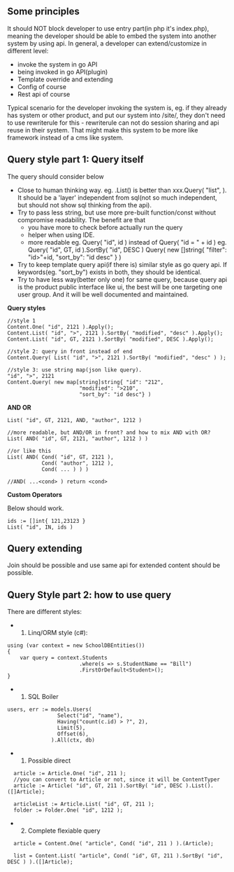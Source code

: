 
Some principles
----------------

It should NOT block developer to use entry part(in php it's index.php), meaning the developer should be able to embed the system into another system by using api. In general, a developer can extend/customize in different level:
 - invoke the system in go API
 - being invoked in go API(plugin)
 - Template override and extending
 - Config of course
 - Rest api of course

Typical scenario for the developer invoking the system is, eg. if they already has system or other product, and put our system into /site/, they don't need to use rewriterule for this - rewriterule can not do session sharing and api reuse in their system. That might make this system to be more like framework instead of a cms like system.

Query style part 1: Query itself
------------
The query should consider below
 - Close to human thinking way. eg. <conent>.List() is better than xxx.Query( "list", <cond> ). It should be a 'layer' independent from sql(not so much independent, but should not show sql thinking from the api).
 - Try to pass less string, but use more pre-built function/const without compromise readability. The benefit are that
   - you have more to check before actually run the query
   - helper when using IDE.
   - more readable
    eg. Query( "id", id ) instead of Query( "id = " + id )
    eg. Query( "id", GT, id ).SortBy( "id", DESC ) Query( new []string{ "filter": "id>"+id, "sort_by": "id desc" } )
 - Try to keep template query api(if there is) similar style as go query api. If keywords(eg. "sort_by") exists in both, they should be identical.
 - Try to have less way(better only one) for same query, because query api is the product public interface like ui, the best will be one targeting one user group. And it will be well documented and maintained.

**Query styles**
```
//style 1
Content.One( "id", 2121 ).Apply();
Content.List( "id", ">", 2121 ).SortBy( "modified", "desc" ).Apply();
Content.List( "id", GT, 2121 ).SortBy( "modified", DESC ).Apply();

//style 2: query in front instead of end
Content.Query( List( "id", ">", 2121 ).SortBy( "modified", "desc" ) );

//style 3: use string map(json like query).
"id", ">", 2121
Content.Query( new map[string]string{ "id": "212",
                       "modified": ">210",
                       "sort_by": "id desc"} )

```
**AND OR**
```
List( "id", GT, 2121, AND, "author", 1212 )

//more readable, but AND/OR in front? and how to mix AND with OR?
List( AND( "id", GT, 2121, "author", 1212 ) )

//or like this
List( AND( Cond( "id", GT, 2121 ),
           Cond( "author", 1212 ),
           Cond( ... ) ) )

//AND( ...<cond> ) return <cond>
```

**Custom Operators**

 Below should work.
```
ids := []int{ 121,23123 }
List( "id", IN, ids )
```


Query extending
--------------
Join should be possible and use same api for extended content should be possible.


Query Style part 2: how to use query
---------------
There are different styles:

- 1. Linq/ORM style (c#):
```
using (var context = new SchoolDBEntities())
{
    var query = context.Students
                       .where(s => s.StudentName == "Bill")
                       .FirstOrDefault<Student>();
}
```                              
- 1. SQL Boiler
```                              
users, err := models.Users(
                Select("id", "name"),
                Having("count(c.id) > ?", 2),
                Limit(5),
                Offset(6),
              ).All(ctx, db)
```                              
- 1. Possible direct
```                 
  article := Article.One( "id", 211 );
  //you can convert to Article or not, since it will be ContentTyper
  article := Article( "id", GT, 211 ).SortBy( "id", DESC ).List().([]Article);

  articleList := Article.List( "id", GT, 211 );
  folder := Folder.One( "id", 1212 );
```                              
- 2. Complete flexiable query
```                              
  article = Content.One( "article", Cond( "id", 211 ) ).(Article);

  list = Content.List( "article", Cond( "id", GT, 211 ).SortBy( "id", DESC ) ).([]Article);
```                              
